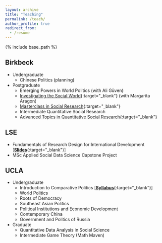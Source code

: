 ```yaml
---
layout: archive
title: "Teaching"
permalink: /teach/
author_profile: true
redirect_from:
  - /resume
---
```


{% include base_path %}

## Birkbeck

  - Undergraduate
    - Chinese Politics (planning)
  - Postgraduate
    - Emerging Powers in World Politics (with Ali Güven)
    - [Investigating the Social World](https://www.bbk.ac.uk/study/modules/sspo/SSPO263S7){:target="_blank"} (with Margarita Aragon)
    - [Masterclass in Social Research](https://www.bbk.ac.uk/study/modules/sspo/SSPO019S7){:target="_blank"}
    - Intermediate Quantitative Social Research
    - [Advanced Topics in Quantitative Social Research](https://www.bbk.ac.uk/study/modules/sspo/SSPO241H7){:target="_blank"}

## LSE

  - Fundamentals of Research Design for International Development [[**Slides**](https://github.com/ccheng11/MY410){:target="_blank"}]
  - MSc Applied Social Data Science Capstone Project

## UCLA

  - Undergraduate
    - Introduction to Comparative Politics [[**Syllabus**](https://ccheng11.github.io/files/ucla_ps50.pdf){:target="_blank"}]
    - World Politics
    - Roots of Democracy
    - Southeast Asian Politics
    - Political Institutions and Economic Development
    - Contemporary China
    - Government and Politics of Russia
  - Graduate
    - Quantitative Data Analysis in Social Science
    - Intermediate Game Theory (Math Maven)
